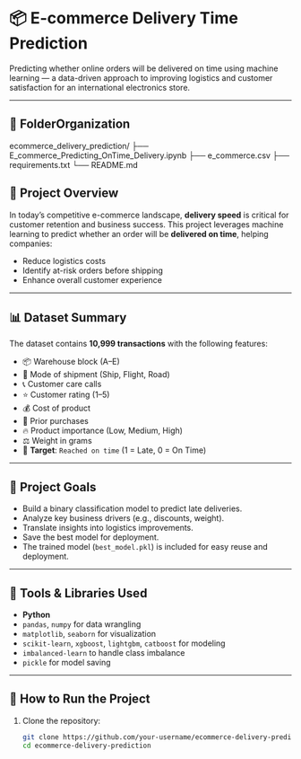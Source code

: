 # 📦 E-commerce Delivery Time Prediction

Predicting whether online orders will be delivered on time using machine learning — a data-driven approach to improving logistics and customer satisfaction for an international electronics store.

---

## 📁 FolderOrganization
ecommerce_delivery_prediction/
├── E_commerce_Predicting_OnTime_Delivery.ipynb
├── e_commerce.csv
├── requirements.txt
└── README.md


## 📘 Project Overview

In today’s competitive e-commerce landscape, **delivery speed** is critical for customer retention and business success. This project leverages machine learning to predict whether an order will be **delivered on time**, helping companies:

- Reduce logistics costs
- Identify at-risk orders before shipping
- Enhance overall customer experience

---

## 📊 Dataset Summary

The dataset contains **10,999 transactions** with the following features:

- 📦 Warehouse block (A–E)
- 🚚 Mode of shipment (Ship, Flight, Road)
- 📞 Customer care calls
- ⭐ Customer rating (1–5)
- 💰 Cost of product
- 🔁 Prior purchases
- 🔥 Product importance (Low, Medium, High)
- ⚖️ Weight in grams
- 🎯 **Target**: `Reached on time` (1 = Late, 0 = On Time)

---

## 🧠 Project Goals

- Build a binary classification model to predict late deliveries.
- Analyze key business drivers (e.g., discounts, weight).
- Translate insights into logistics improvements.
- Save the best model for deployment.
- The trained model (`best_model.pkl`) is included for easy reuse and deployment.

---

## 🧪 Tools & Libraries Used

- **Python**
- `pandas`, `numpy` for data wrangling  
- `matplotlib`, `seaborn` for visualization  
- `scikit-learn`, `xgboost`, `lightgbm`, `catboost` for modeling  
- `imbalanced-learn` to handle class imbalance  
- `pickle` for model saving  

---

## 🚀 How to Run the Project

1. Clone the repository:
   ```bash
   git clone https://github.com/your-username/ecommerce-delivery-prediction.git
   cd ecommerce-delivery-prediction
